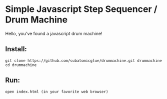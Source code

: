 # Simple Javascript Step Sequencer / Drum Machine

Hello, you've found a javascript drum machine!

## Install:
```
git clone https://github.com/subatomicglue/drummachine.git drummachine
cd drummachine
```

## Run:
```
open index.html (in your favorite web browser)
```




